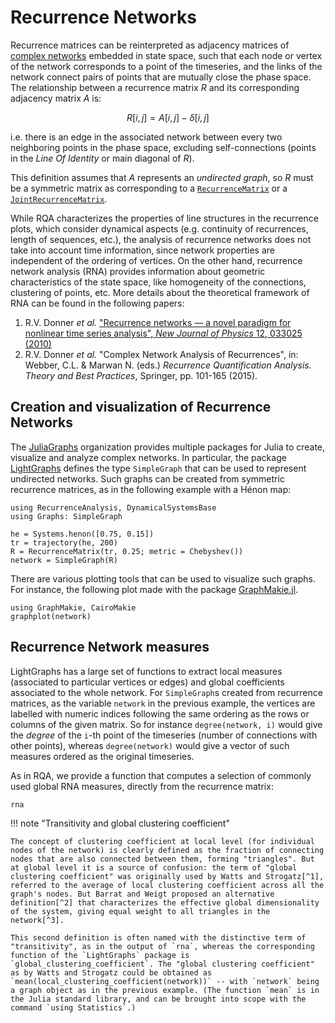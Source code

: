 # Recurrence Networks

Recurrence matrices can be reinterpreted as adjacency matrices of [complex networks](https://en.wikipedia.org/wiki/Complex_network) embedded in state space, such that each node or vertex of the network corresponds to a point of the timeseries, and the links of the network connect pairs of points that are mutually close the phase space.
The relationship between a recurrence matrix $R$ and its corresponding adjacency matrix $A$ is:

```math
R[i,j] = A[i,j] - \delta[i,j]
```

i.e. there is an edge in the associated network between every two neighboring points in the phase space, excluding self-connections (points in the *Line Of Identity* or main diagonal of $R$).

This definition assumes that $A$ represents an *undirected graph*, so $R$ must be a symmetric matrix as corresponding to a [`RecurrenceMatrix`](@ref) or a [`JointRecurrenceMatrix`](@ref).

While RQA characterizes the properties of line structures in the recurrence plots, which consider dynamical aspects (e.g. continuity of recurrences, length of sequences, etc.), the analysis of recurrence networks does not take into account time information, since network properties are independent of the ordering of vertices. On the other hand, recurrence network analysis (RNA) provides information about geometric characteristics of the state space, like homogeneity of the connections, clustering of points, etc.
More details about the theoretical framework of RNA can be found in the following papers:

1. R.V. Donner *et al.* ["Recurrence networks — a novel paradigm for nonlinear time series analysis", *New Journal of Physics* 12, 033025 (2010)](https://doi.org/10.1088/1367-2630/12/3/033025)
2. R.V. Donner *et al.* "Complex Network Analysis of Recurrences", in: Webber, C.L. & Marwan N. (eds.) *Recurrence Quantification Analysis. Theory and Best Practices*, Springer, pp. 101-165 (2015).

## Creation and visualization of Recurrence Networks

The [JuliaGraphs](https://github.com/JuliaGraphs) organization provides multiple packages for Julia to create, visualize and analyze complex networks. In particular, the package [LightGraphs](https://github.com/JuliaGraphs/LightGraphs.jl) defines the type `SimpleGraph` that can be used to represent undirected networks. Such graphs can be created from symmetric recurrence matrices, as in the following example with a Hénon map:

```@example MAIN
using RecurrenceAnalysis, DynamicalSystemsBase
using Graphs: SimpleGraph

he = Systems.henon([0.75, 0.15])
tr = trajectory(he, 200)
R = RecurrenceMatrix(tr, 0.25; metric = Chebyshev())
network = SimpleGraph(R)
```

There are various plotting tools that can be used to visualize such graphs. For instance, the following plot made with the package [GraphMakie.jl](https://github.com/JuliaPlots/GraphMakie.jl).

```@example MAIN
using GraphMakie, CairoMakie
graphplot(network)
```

## Recurrence Network measures

LightGraphs has a large set of functions to extract local measures (associated to particular vertices or edges) and global coefficients associated to the whole network.
For `SimpleGraph`s created from recurrence matrices, as the variable `network` in the previous example, the vertices are labelled with numeric indices following the same ordering as the rows or columns of the given matrix.
So for instance `degree(network, i)` would give the *degree* of the `i`-th point of the timeseries (number of connections with other points), whereas `degree(network)` would give a vector of such measures ordered as the original timeseries.

As in RQA, we provide a function that computes a selection of commonly used global RNA measures, directly from the recurrence matrix:

```@docs
rna
```

!!! note "Transitivity and global clustering coefficient"

    The concept of clustering coefficient at local level (for individual nodes of the network) is clearly defined as the fraction of connecting nodes that are also connected between them, forming "triangles". But at global level it is a source of confusion: the term of "global clustering coefficient" was originally used by Watts and Strogatz[^1], referred to the average of local clustering coefficient across all the graph's nodes. But Barrat and Weigt proposed an alternative definition[^2] that characterizes the effective global dimensionality of the system, giving equal weight to all triangles in the network[^3].

    This second definition is often named with the distinctive term of "transitivity", as in the output of `rna`, whereas the corresponding function of the `LightGraphs` package is `global_clustering_coefficient`. The "global clustering coefficient" as by Watts and Strogatz could be obtained as `mean(local_clustering_coefficient(network))` -- with `network` being a graph object as in the previous example. (The function `mean` is in the Julia standard library, and can be brought into scope with the command `using Statistics`.)


[^1]: D.J. Watts & S.H. Strogatz, "Collective dynamics of 'small-world' networks", *Nature 393*(6684), 440–442 (1998) [DOI:10.1038%2F30918](https://doi.org/10.1038%2F30918)

[^2]: A. Barrat & M. Weight, "On the properties of small-world network models", *The European Physical Journal B* 13, 547–560 (2000)  [DOI:10.1007/s100510050067](https://doi.org/10.1007/s100510050067)

[^3]: R.V. Donner *et al.* "Recurrence networks — a novel paradigm for nonlinear time series analysis", *New Journal of Physics* 12, 033025 (2010) [DOI:10.1088/1367-2630/12/3/033025](https://doi.org/10.1088/1367-2630/12/3/033025)
